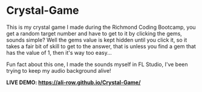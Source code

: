 # Crystal-Game
This is my crystal game I made during the Richmond Coding Bootcamp, you get a random target number and have to get to it by clicking the gems, sounds simple? Well the gems value is kept hidden until you click it, so it takes a fair bit of skill to get to the answer, that is unless you find a gem that has the value of 1, then it's way too easy...

Fun fact about this one, I made the sounds myself in FL Studio, I've been trying to keep my audio background alive!

**LIVE DEMO: https://ali-row.github.io/Crystal-Game/**
 
 
 
  
